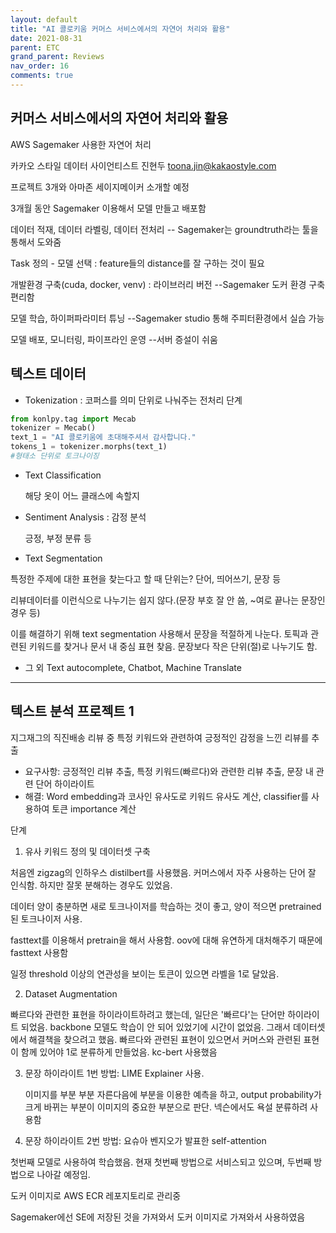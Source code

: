 ```yaml
---
layout: default
title: "AI 콜로키움 커머스 서비스에서의 자연어 처리와 활용"
date: 2021-08-31
parent: ETC
grand_parent: Reviews
nav_order: 16
comments: true
---
```




## 커머스 서비스에서의 자연어 처리와 활용

AWS Sagemaker 사용한 자연어 처리



카카오 스타일 데이터 사이언티스트 진현두 toona.jin@kakaostyle.com



프로젝트 3개와 아마존 세이지메이커 소개할 예정

3개월 동안 Sagemaker 이용해서 모델 만들고 배포함



데이터 적재, 데이터 라벨링, 데이터 전처리 -- Sagemaker는 groundtruth라는 툴을 통해서 도와줌

Task 정의 - 모델 선택 : feature들의 distance를 잘 구하는 것이 필요

개발환경 구축(cuda, docker, venv) : 라이브러리 버전 --Sagemaker 도커 환경 구축 편리함

모델 학습, 하이퍼파라미터 튜닝 --Sagemaker studio 통해 주피터환경에서 실습 가능

모델 배포, 모니터링, 파이프라인 운영 --서버 증설이 쉬움



## 텍스트 데이터

* Tokenization : 코퍼스를 의미 단위로 나눠주는 전처리 단계

```python
from konlpy.tag import Mecab
tokenizer = Mecab()
text_1 = "AI 콜로키움에 초대해주셔서 감사합니다."
tokens_1 = tokenizer.morphs(text_1)
#형태소 단위로 토크나이징
```

* Text Classification

  해당 옷이 어느 클래스에 속할지 

* Sentiment Analysis : 감정 분석

  긍정, 부정 분류 등

* Text Segmentation

특정한 주제에 대한 표현을 찾는다고 할 때 단위는? 단어, 띄어쓰기, 문장 등

리뷰데이터를 이런식으로 나누기는 쉽지 않다.(문장 부호 잘 안 씀, ~여로 끝나는 문장인 경우 등) 

이를 해결하기 위해 text segmentation 사용해서 문장을 적절하게 나눈다. 토픽과 관련된 키워드를 찾거나 문서 내 중심 표현 찾음. 문장보다 작은 단위(절)로 나누기도 함.

* 그 외 Text autocomplete, Chatbot, Machine Translate

---

## 텍스트 분석 프로젝트 1

지그재그의 직진배송 리뷰 중 특정 키워드와 관련하여 긍정적인 감정을 느낀 리뷰를 추출

* 요구사항: 긍정적인 리뷰 추출, 특정 키워드(빠르다)와 관련한 리뷰 추출, 문장 내 관련 단어 하이라이트
* 해결: Word embedding과 코사인 유사도로 키워드 유사도 계산, classifier를 사용하여 토큰 importance 계산



단계

1. 유사 키워드 정의 및 데이터셋 구축

처음엔 zigzag의 인하우스 distilbert를 사용했음. 커머스에서 자주 사용하는 단어 잘 인식함. 하지만 잘못 분해하는 경우도 있었음.

데이터 양이 충분하면 새로 토크나이저를 학습하는 것이 좋고, 양이 적으면 pretrained된 토크나이저 사용.

fasttext를 이용해서 pretrain을 해서 사용함. oov에 대해 유연하게 대처해주기 때문에 fasttext 사용함

일정 threshold 이상의 연관성을 보이는 토큰이 있으면 라벨을 1로 달았음.

2. Dataset Augmentation

빠르다와 관련한 표현을 하이라이트하려고 했는데, 일단은 '빠르다'는 단어만 하이라이트 되었음. backbone 모델도 학습이 안 되어 있었기에 시간이 없었음. 그래서 데이터셋에서 해결책을 찾으려고 했음.   빠르다와 관련된 표현이 있으면서 커머스와 관련된 표현이 함께 있어야 1로 분류하게 만들었음. kc-bert 사용했음

3. 문장 하이라이트 1번 방법: LIME Explainer 사용.

   이미지를 부분 부분 자른다음에 부분을 이용한 예측을 하고, output probability가 크게 바뀌는 부분이 이미지의 중요한 부분으로 판단. 넥슨에서도 욕설 분류하려 사용함

4. 문장 하이라이트 2번 방법: 요슈아 벤지오가 발표한 self-attention 

첫번째 모델로 사용하여 학습했음. 현재 첫번째 방법으로 서비스되고 있으며, 두번째 방법으로 나아갈 예정임.



도커 이미지로 AWS ECR 레포지토리로 관리중

Sagemaker에선 SE에 저장된 것을 가져와서 도커 이미지로 가져와서 사용하였음



